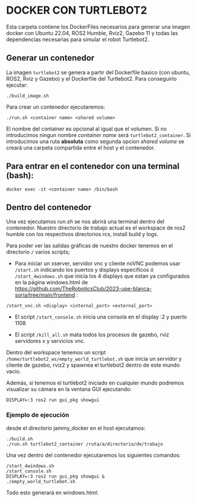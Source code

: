 # DOCKER CON TURTLEBOT2

Esta carpeta contiene los DockerFiles necesarios para generar una imagen docker con Ubuntu 22.04, ROS2 Humble, Rviz2, Gazebo 11 y todas las dependencias necesarias para simular el robot Turtlebot2.

## Generar un contenedor
La imagen `turtlebot2` se genera a partir del Dockerfile basico (con ubuntu, ROS2, Rviz y Gazebo) y el Dockerfile del Turtlebot2. Para conseguirlo ejecutar: 
~~~
./build_image.sh
~~~

Para crear un contenedor ejecutaremos:
~~~
./run.sh <container name> <shared volume>
~~~
El nombre del container es opcional al igual que el volumen. Si no introducimos ningun nombre *container name* será `turtlebot2_container`. Si introducimos una ruta **absoluta** como segunda opcion *shared volume* se creará una carpeta compartida entre el host y el contenedor.

## Para entrar en el contenedor con una terminal (bash):
~~~
docker exec -it <container name> /bin/bash
~~~

## Dentro del contenedor
Una vez ejecutamos *run.sh* se nos abrirá una terminal dentro del contenedor. Nuestro directorio de trabajo actual es el workspace de ros2 humble con los respectivos directorios rcs, install build y logs. 

Para poder ver las salidas gráficas de nuestro docker tenemos en el directorio `/` varios scripts; 
- Para iniciar un xserver, servidor vnc y cliente noVNC podemos usar `/start.sh` indicando los puertos y displays especificos ó `/start_4windows.sh` que inicia los 4 displays que estan ya configurados en la página windows.html de https://github.com/TheRoboticsClub/2023-upe-blanca-soria/tree/main/frontend :
~~~
/start_vnc.sh <display> <internal_port> <external_port>
~~~ 

- El script `/start_console.sh` inicia una consola en el display :2 y puerto 1108 

- El script `/kill_all.sh` mata todos los procesos de gazebo, rviz servidores x y servicios vnc.


Dentro del workspace tenemos un script `/home/turtlebot2_ws/empty_world_turtlebot.sh` que inicia un servidor y cliente de gazebo, rviz2 y spawnea el turtlebot2 dentro de este mundo vacio. 

Además, si tenemos el turtlebot2 iniciado en cualquier mundo podremos visualizar su cámara en la ventana GUI ejecutando:
~~~
DISPLAY=:3 ros2 run gui_pkg showgui
~~~

### Ejemplo de ejecución

desde el directorio jammy_docker en el host ejecutamos:
~~~
./build.sh
./run.sh turtlebot2_container /ruta/a/directorio/de/trabajo
~~~
Una vez dentro del contenedor ejecutaremos los siguientes comandos:
~~~
/start_4windows.sh
/start_console.sh
DISPLAY=:3 ros2 run gui_pkg showgui &
./empty_world_turtlebot.sh
~~~
Todo esto generará en windows.html:




